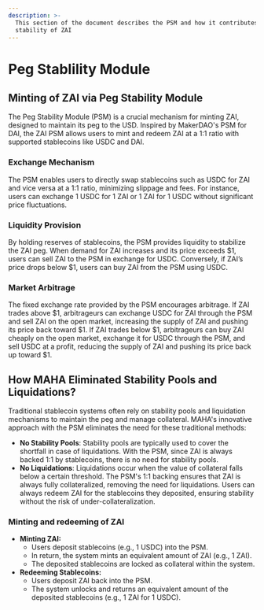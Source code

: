 ```yaml
---
description: >-
  This section of the document describes the PSM and how it contributes to the
  stability of ZAI
---
```


# Peg Stablility Module

## Minting of ZAI via Peg Stability Module

The Peg Stability Module (PSM) is a crucial mechanism for minting ZAI, designed to maintain its peg to the USD. Inspired by MakerDAO's PSM for DAI, the ZAI PSM allows users to mint and redeem ZAI at a 1:1 ratio with supported stablecoins like USDC and DAI.

### **Exchange Mechanism**

The PSM enables users to directly swap stablecoins such as USDC for ZAI and vice versa at a 1:1 ratio, minimizing slippage and fees. For instance, users can exchange 1 USDC for 1 ZAI or 1 ZAI for 1 USDC without significant price fluctuations.

### **Liquidity Provision**

By holding reserves of stablecoins, the PSM provides liquidity to stabilize the ZAI peg. When demand for ZAI increases and its price exceeds $1, users can sell ZAI to the PSM in exchange for USDC. Conversely, if ZAI’s price drops below $1, users can buy ZAI from the PSM using USDC.

### **Market Arbitrage**

The fixed exchange rate provided by the PSM encourages arbitrage. If ZAI trades above $1, arbitrageurs can exchange USDC for ZAI through the PSM and sell ZAI on the open market, increasing the supply of ZAI and pushing its price back toward $1. If ZAI trades below $1, arbitrageurs can buy ZAI cheaply on the open market, exchange it for USDC through the PSM, and sell USDC at a profit, reducing the supply of ZAI and pushing its price back up toward $1.

## **How MAHA Eliminated Stability Pools and Liquidations?**

Traditional stablecoin systems often rely on stability pools and liquidation mechanisms to maintain the peg and manage collateral. MAHA's innovative approach with the PSM eliminates the need for these traditional methods:

* **No Stability Pools**: Stability pools are typically used to cover the shortfall in case of liquidations. With the PSM, since ZAI is always backed 1:1 by stablecoins, there is no need for stability pools.
* **No Liquidations**: Liquidations occur when the value of collateral falls below a certain threshold. The PSM's 1:1 backing ensures that ZAI is always fully collateralized, removing the need for liquidations. Users can always redeem ZAI for the stablecoins they deposited, ensuring stability without the risk of under-collateralization.

### Minting and redeeming of ZAI

* **Minting ZAI:**
  * Users deposit stablecoins (e.g., 1 USDC) into the PSM.
  * In return, the system mints an equivalent amount of ZAI (e.g., 1 ZAI).
  * The deposited stablecoins are locked as collateral within the system.
* **Redeeming Stablecoins:**
  * Users deposit ZAI back into the PSM.
  * The system unlocks and returns an equivalent amount of the deposited stablecoins (e.g., 1 ZAI for 1 USDC).
